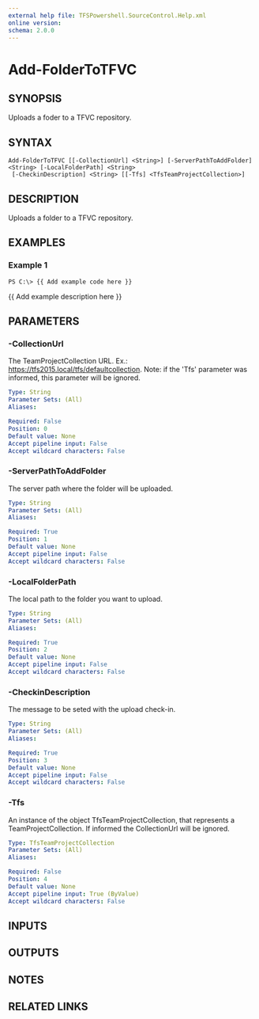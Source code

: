 ```yaml
---
external help file: TFSPowershell.SourceControl.Help.xml
online version: 
schema: 2.0.0
---
```


# Add-FolderToTFVC

## SYNOPSIS
Uploads a foder to a TFVC repository.

## SYNTAX

```
Add-FolderToTFVC [[-CollectionUrl] <String>] [-ServerPathToAddFolder] <String> [-LocalFolderPath] <String>
 [-CheckinDescription] <String> [[-Tfs] <TfsTeamProjectCollection>]
```

## DESCRIPTION
Uploads a folder to a TFVC repository.

## EXAMPLES

### Example 1
```
PS C:\> {{ Add example code here }}
```

{{ Add example description here }}

## PARAMETERS

### -CollectionUrl
The TeamProjectCollection URL.
Ex.: https://tfs2015.local/tfs/defaultcollection. 
Note: if the 'Tfs' parameter was informed, this parameter will be ignored.

```yaml
Type: String
Parameter Sets: (All)
Aliases: 

Required: False
Position: 0
Default value: None
Accept pipeline input: False
Accept wildcard characters: False
```

### -ServerPathToAddFolder
The server path where the folder will be uploaded.

```yaml
Type: String
Parameter Sets: (All)
Aliases: 

Required: True
Position: 1
Default value: None
Accept pipeline input: False
Accept wildcard characters: False
```

### -LocalFolderPath
The local path to the folder you want to upload.

```yaml
Type: String
Parameter Sets: (All)
Aliases: 

Required: True
Position: 2
Default value: None
Accept pipeline input: False
Accept wildcard characters: False
```

### -CheckinDescription
The message to be seted with the upload check-in.

```yaml
Type: String
Parameter Sets: (All)
Aliases: 

Required: True
Position: 3
Default value: None
Accept pipeline input: False
Accept wildcard characters: False
```

### -Tfs
An instance of the object TfsTeamProjectCollection, that represents a TeamProjectCollection.
If informed the CollectionUrl will be ignored.

```yaml
Type: TfsTeamProjectCollection
Parameter Sets: (All)
Aliases: 

Required: False
Position: 4
Default value: None
Accept pipeline input: True (ByValue)
Accept wildcard characters: False
```

## INPUTS

## OUTPUTS

## NOTES

## RELATED LINKS

